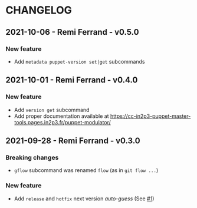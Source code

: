 # CHANGELOG

## 2021-10-06 - Remi Ferrand - v0.5.0

### New feature

* Add `metadata puppet-version set|get` subcommands

## 2021-10-01 - Remi Ferrand - v0.4.0

### New feature

* Add `version get` subcommand
* Add proper documentation available at https://cc-in2p3-puppet-master-tools.pages.in2p3.fr/puppet-modulator/

## 2021-09-28 - Remi Ferrand - v0.3.0

### Breaking changes

* `gflow` subcommand was renamed `flow` (as in `git flow ...`)

### New feature

* Add `release` and `hotfix` next version _auto-guess_ (See [#1](https://gitlab.in2p3.fr/cc-in2p3-puppet-master-tools/puppet-modulator/-/issues/1))

